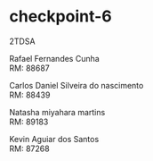 # checkpoint-6

2TDSA

Rafael Fernandes Cunha		
RM: 88687

Carlos Daniel Silveira do nascimento				
RM: 88439

Natasha miyahara martins	
RM: 89183

Kevin Aguiar dos Santos		
RM: 87268
